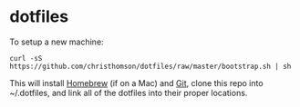 # dotfiles

To setup a new machine:
```
curl -sS https://github.com/christhomson/dotfiles/raw/master/bootstrap.sh | sh
```

This will install [Homebrew](http://brew.sh) (if on a Mac) and [Git](http://git-scm.com), clone this repo into ~/.dotfiles, and link all of the dotfiles into their proper locations.